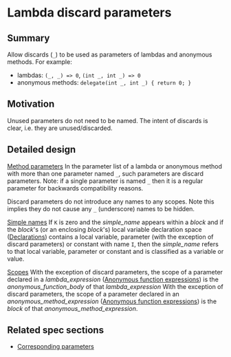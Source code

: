 # Lambda discard parameters

## Summary

Allow discards (`_`) to be used as parameters of lambdas and anonymous methods.
For example:
- lambdas: `(_, _) => 0`, `(int _, int _) => 0`
- anonymous methods: `delegate(int _, int _) { return 0; }`

## Motivation

Unused parameters do not need to be named. The intent of discards is clear, i.e. they are unused/discarded.

## Detailed design

[Method parameters](https://github.com/dotnet/csharplang/blob/master/spec/classes.md#method-parameters)
In the parameter list of a lambda or anonymous method with more than one parameter named `_`, such parameters are discard parameters.
Note: if a single parameter is named `_` then it is a regular parameter for backwards compatibility reasons.

Discard parameters do not introduce any names to any scopes.
Note this implies they do not cause any `_` (underscore) names to be hidden.

[Simple names](../../spec/expressions.md#simple-names)
If `K` is zero and the *simple_name* appears within a *block* and if the *block*'s (or an enclosing *block*'s) local variable declaration space ([Declarations](../../spec/basic-concepts.md#declarations)) contains a local variable, parameter (with the exception of discard parameters) or constant with name `I`, then the *simple_name* refers to that local variable, parameter or constant and is classified as a variable or value.

[Scopes](../../spec/basic-concepts.md#scopes)
With the exception of discard parameters, the scope of a parameter declared in a *lambda_expression* ([Anonymous function expressions](../../spec/expressions.md#anonymous-function-expressions)) is the *anonymous_function_body* of that *lambda_expression*
With the exception of discard parameters, the scope of a parameter declared in an *anonymous_method_expression* ([Anonymous function expressions](../../spec/expressions.md#anonymous-function-expressions)) is the *block* of that *anonymous_method_expression*.

## Related spec sections
- [Corresponding parameters](../../spec/expressions.md#corresponding-parameters)
